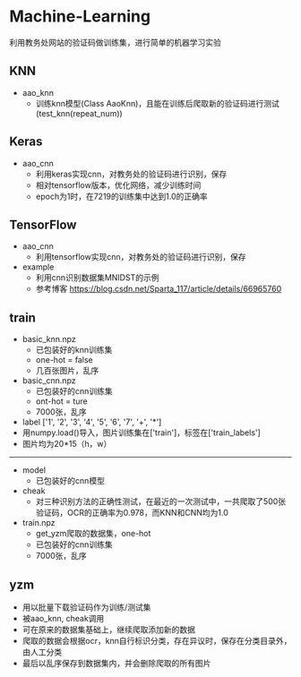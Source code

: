 # Machine-Learning
利用教务处网站的验证码做训练集，进行简单的机器学习实验

## KNN
- aao_knn
    - 训练knn模型(Class AaoKnn)，且能在训练后爬取新的验证码进行测试(test_knn(repeat_num))

## Keras
- aao_cnn
    - 利用keras实现cnn，对教务处的验证码进行识别，保存
    - 相对tensorflow版本，优化网络，减少训练时间
    - epoch为1时，在7219的训练集中达到1.0的正确率

## TensorFlow
- aao_cnn
    - 利用tensorflow实现cnn，对教务处的验证码进行识别，保存
- example
    - 利用cnn识别数据集MNIDST的示例
    - 参考博客 https://blog.csdn.net/Sparta_117/article/details/66965760

## train
- basic_knn.npz
    - 已包装好的knn训练集
    - one-hot = false
    - 几百张图片，乱序
- basic_cnn.npz
    - 已包装好的cnn训练集
    - ont-hot = ture
    - 7000张，乱序
- label ['1', '2', '3', '4', '5', '6', '7', '+', '*']
- 用numpy.load()导入，图片训练集在['train']，标签在['train_labels']
- 图片均为20*15（h，w）
***
- model
    - 已包装好的cnn模型
- cheak
    - 对三种识别方法的正确性测试，在最近的一次测试中，一共爬取了500张验证码，OCR的正确率为0.978，而KNN和CNN均为1.0
- train.npz
    - get_yzm爬取的数据集，one-hot
    - 已包装好的cnn训练集
    - 7000张，乱序

## yzm
- 用以批量下载验证码作为训练/测试集
- 被aao_knn, cheak调用
- 可在原来的数据集基础上，继续爬取添加新的数据
- 爬取的数据会根据ocr，knn自行标识分类，存在异议时，保存在分类目录外，由人工分类
- 最后以乱序保存到数据集内，并会删除爬取的所有图片
